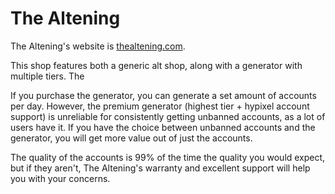 # The Altening

The Altening's website is [thealtening.com](https://thealtening.com). 

This shop features both a generic alt shop, along with a generator with multiple tiers. The

If you purchase the generator, you can generate a set amount of accounts per day. However, the premium generator \(highest tier + hypixel account support\) is unreliable for consistently getting unbanned accounts, as a lot of users have it. If you have the choice between unbanned accounts and the generator, you will get more value out of just the accounts.

The quality of the accounts is 99% of the time the quality you would expect, but if they aren't, The Altening's warranty and excellent support will help you with your concerns.

